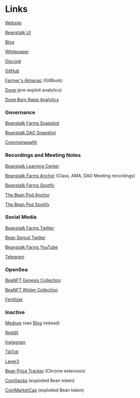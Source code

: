 # Links

[Website](https://bean.money/)

[Beanstalk UI](https://bean.money/)

[Blog](https://bean.money/blog)

[Whitepaper](https://bean.money/docs/beanstalk.pdf)

[Discord](https://discord.gg/beanstalk)

[GitHub](https://github.com/BeanstalkFarms/Beanstalk)

[Farmer's Almanac](https://docs.bean.money/) (GitBook)

[Dune ](https://dune.xyz/tbiq/Beanstalk)(pre-exploit analytics)

[Dune Barn Raise Analytics](https://dune.com/tbiq/beanstalk-barn-raise)

### Governance

[Beanstalk Farms Snapshot](https://snapshot.org/#/beanstalkfarms.eth)

[Beanstalk DAO Snapshot](https://snapshot.org/#/beanstalkdao.eth)

[Commonwealth](https://commonwealth.im/beanstalk/)

### Recordings and Meeting Notes

[Beanstalk Learning Center](https://bean.money/learning-center)

[Beanstalk Farms Anchor](https://anchor.fm/beanstalk-farms) (Class, AMA, DAO Meeting recordings)

[Beanstalk Farms Spotify](https://open.spotify.com/show/70lfZOSaqWjhTFujgkhVOu)

[The Bean Pod Anchor](https://anchor.fm/thebeanpodpodcast)

[The Bean Pod Spotify](https://open.spotify.com/show/5VZRhgtCQqw9xGIXXHqi8m)

### Social Media

[Beanstalk Farms Twitter](https://twitter.com/BeanstalkFarms)

[Bean Sprout Twitter](https://twitter.com/WeAreBeanSprout)

[Beanstalk Farms YouTube](https://www.youtube.com/channel/UCsIk5WEk3F4kKmFFmbLd6Ng)

[Telegram](https://t.me/beanstalkusd)

### OpenSea

[BeaNFT Genesis Collection](https://opensea.io/collection/beanft-genesis)

[BeaNFT Winter Collection](https://opensea.io/collection/beanft-collection)

[Fertilizer](https://opensea.io/collection/bean-fertilizer)

### Inactive

[Medium](https://medium.com/beanstalkfarms/) (see [Blog](https://bean.money/blog) instead)

[Reddit](https://www.reddit.com/r/BeanstalkProtocol/)

[Instagram](https://www.instagram.com/beanstalkprotocol/)

[TikTok](https://www.tiktok.com/@beanstalkprotocol)

[Layer3](https://beta.layer3.xyz/communities/beanstalk)

[Bean Price Tracker](https://chrome.google.com/webstore/detail/bean-tracker/aodkdgdikbdeeaknenojacllnnjlhodj?hl=en\&authuser=0) (Chrome extension)

[CoinGecko](https://www.coingecko.com/en/coins/bean) (exploited Bean token)

[CoinMarketCap](https://coinmarketcap.com/currencies/beanstalk/) (exploited Bean token)
